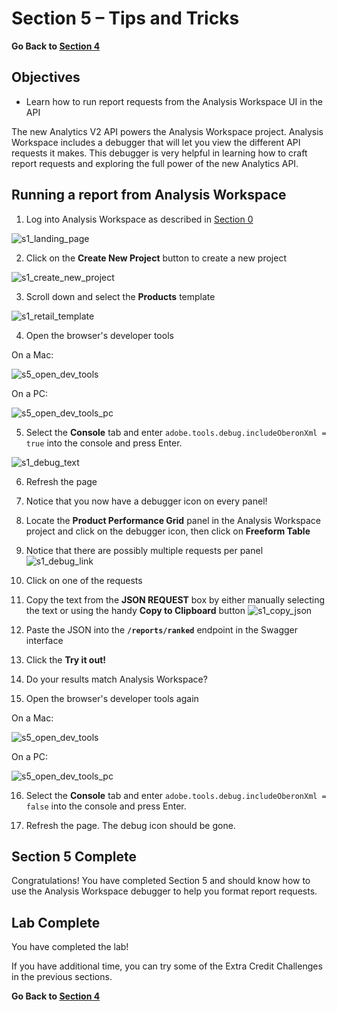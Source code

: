 Section 5 – Tips and Tricks
====

**Go Back to [Section 4](../s4_trended_data)**

Objectives
----
*    Learn how to run report requests from the Analysis Workspace UI in the API

The new Analytics V2 API powers the Analysis Workspace project. Analysis Workspace includes a debugger that will let you view the different API requests it makes. This debugger is very helpful in learning how to craft report requests and exploring the full power of the new Analytics API.

Running a report from Analysis Workspace
-----
1. Log into Analysis Workspace as described in [Section 0](../s0_getting_started)

![s1_landing_page](../../images/s1_landing_page.png?raw=true)

2. Click on the **Create New Project** button to create a new project

![s1_create_new_project](../../images/s1_create_new_project.png?raw=true)

3. Scroll down and select the **Products** template

![s1_retail_template](../../images/s1_retail_template.png?raw=true)

4. Open the browser's developer tools 

On a Mac:

![s5_open_dev_tools](../../images/s5_open_dev_tools.png?raw=true)

On a PC:

![s5_open_dev_tools_pc](../../images/s5_open_dev_tools_pc.png?raw=true)

5. Select the **Console** tab and enter `adobe.tools.debug.includeOberonXml = true` into the console and press Enter.

![s1_debug_text](../../images/s1_debug_text.png?raw=true)

6. Refresh the page

7. Notice that you now have a debugger icon on every panel!

8. Locate the **Product Performance Grid** panel in the Analysis Workspace project and click on the debugger icon, then click on **Freeform Table**

9. Notice that there are possibly multiple requests per panel
![s1_debug_link](../../images/s1_debug_link.png?raw=true)

10. Click on one of the requests

11. Copy the text from the **JSON REQUEST** box by either manually selecting the text or using the handy **Copy to Clipboard** button
![s1_copy_json](../../images/s1_copy_json.png?raw=true)

12. Paste the JSON into the **`/reports/ranked`** endpoint in the Swagger interface

13. Click the **Try it out!**

14. Do your results match Analysis Workspace?

15. Open the browser's developer tools again

On a Mac:

![s5_open_dev_tools](../../images/s5_open_dev_tools.png?raw=true)

On a PC:

![s5_open_dev_tools_pc](../../images/s5_open_dev_tools_pc.png?raw=true)

16. Select the **Console** tab and enter `adobe.tools.debug.includeOberonXml = false` into the console and press Enter.

17. Refresh the page. The debug icon should be gone.

Section 5 Complete
-----
Congratulations! You have completed Section 5 and should know how to use the Analysis Workspace debugger to help you format report requests.

Lab Complete
-----
You have completed the lab! 

If you have additional time, you can try some of the Extra Credit Challenges in the previous sections.

**Go Back to [Section 4](../s4_trended_data)**

